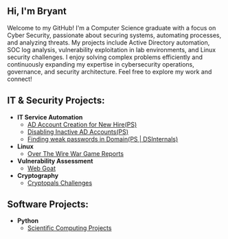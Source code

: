 ## Hi, I'm Bryant

Welcome to my GitHub! I'm a Computer Science graduate with a focus on Cyber Security, passionate about securing systems, automating processes, and analyzing threats. My projects include Active Directory automation, SOC log analysis, vulnerability exploitation in lab environments, and Linux security challenges. I enjoy solving complex problems efficiently and continuously expanding my expertise in cybersecurity operations, governance, and security architecture. Feel free to explore my work and connect!

<h2>IT & Security Projects:</h2>

- <b>IT Service Automation</b>
  - [AD Account Creation for New Hire(PS)](https://github.com/Bryant-Orme/IT-Service-Automation/tree/main/New%20User%20Creation)
  - [Disabling Inactive AD Accounts(PS)](https://github.com/Bryant-Orme/IT-Service-Automation/tree/main/Disable%20Inactive%20Accounts)
  - [Finding weak passwords in Domain(PS | DSInternals)](https://github.com/Bryant-Orme/IT-Service-Automation/tree/main/Weak%20Passwords)
- <b>Linux</b>
  - [Over The Wire War Game Reports](https://github.com/Bryant-Orme/OverTheWire)
- <b>Vulnerability Assessment</b>
  - [Web Goat](https://github.com/Bryant-Orme/Bryant-Orme)
- <b>Cryptography</b>
  - [Cryptopals Challenges](https://github.com/Bryant-Orme/Bryant-Orme)

<h2>Software Projects:</h2>

- <b>Python</b>
  - [Scientific Computing Projects](https://github.com/Bryant-Orme/ScientificComputing)
